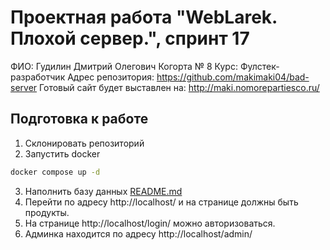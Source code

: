 # Проектная работа "WebLarek. Плохой сервер.", спринт 17
ФИО: Гудилин Дмитрий Олегович
Когорта № 8
Курс: Фулстек-разработчик
Адрес репозитория: https://github.com/makimaki04/bad-server
Готовый сайт будет выставлен на: http://maki.nomorepartiesco.ru/
## Подготовка к работе
1. Склонировать репозиторий
2. Запустить docker
```bash
docker compose up -d
```
3. Наполнить базу данных
[README.md](.dump%2FREADME.md)
4. Перейти по адресу http://localhost/ и на странице должны быть продукты.
5. На странице http://localhost/login/ можно авторизоваться.
6. Админка находится по адресу http://localhost/admin/

